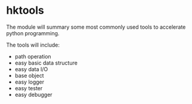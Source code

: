 # hktools
The module will summary some most commonly used tools to accelerate python programming.

The tools will include:
* path operation
* easy basic data structure
* easy data I/O
* base object
* easy logger
* easy tester
* easy debugger